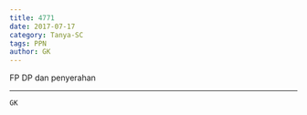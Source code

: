 ```yaml
---
title: 4771
date: 2017-07-17
category: Tanya-SC
tags: PPN
author: GK
---
```


FP DP dan penyerahan

---



`GK`
